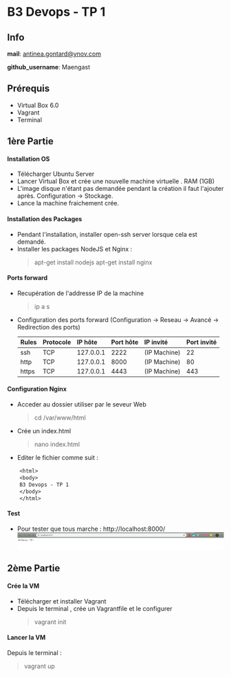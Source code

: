 # B3 Devops - TP 1

## Info

**mail**: antinea.gontard@ynov.com

**github_username**: Maengast

## Prérequis
- Virtual Box 6.0
- Vagrant
- Terminal

## 1ère Partie
  #### Installation OS
  - Télécharger Ubuntu Server
  - Lancer Virtual Box et crée une nouvelle machine virtuelle . RAM (1GB)
  - L'image disque n'étant pas demandée pendant la création il faut l'ajouter après. Configuration -> Stockage.
  - Lance la machine fraichement crée.
  
  #### Installation des Packages
  - Pendant l'installation, installer open-ssh server lorsque cela est demandé.
  - Installer les packages NodeJS et Nginx : 
      > apt-get install nodejs 
      > apt-get install nginx
      
  #### Ports forward
  - Recupération de l'addresse IP de la machine
      > ip a s
      
  - Configuration des ports forward (Configuration -> Reseau -> Avancé -> Redirection des ports)
  
    | Rules | Protocole | IP hôte | Port hôte | IP invité | Port invité |
    |-------|-----------|---------|-----------|-----------|-------------|
    | ssh | TCP | 127.0.0.1 | 2222 | (IP Machine) | 22 |
    | http | TCP | 127.0.0.1 | 8000 | (IP Machine) | 80 |
    | https | TCP | 127.0.0.1 | 4443 | (IP Machine) | 443 |
  
  #### Configuration Nginx
  - Acceder au dossier utiliser par le seveur Web
    > cd /var/www/html
    
  - Crée un index.html 
    > nano index.html
    
  - Editer le fichier comme suit :
  ``` <!DOCTYPE html>
      <html>
      <body>
      B3 Devops - TP 1
      </body>
      </html>
   ```
  
  #### Test
  - Pour tester que tous marche : http://localhost:8000/
  ![Alt text](Test.PNG "Test")
  
## 2ème Partie
  
  #### Crée la VM
  - Télécharger et installer Vagrant
  - Depuis le terminal , crée un Vagrantfile et le configurer
    > vagrant init
    
  #### Lancer la VM
  Depuis le terminal : 
  > vagrant up
 
